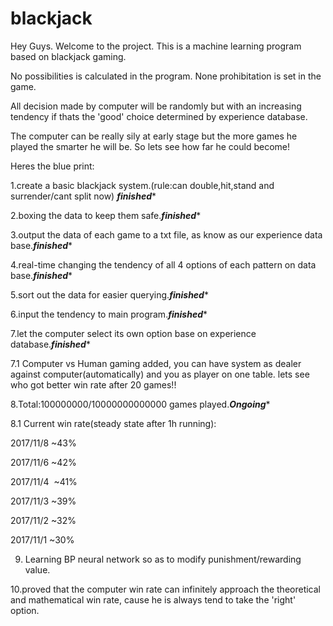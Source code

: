 # blackjack
Hey Guys.
Welcome to the project. This is a machine learning program based on blackjack gaming.

No possibilities is calculated in the program. None prohibitation is set in the game.

All decision made by computer will be randomly but with an increasing tendency if thats the  'good' choice determined by experience database.

The computer can be really sily at early stage but the more games he played the smarter he will be. So lets see how far he could become!

Heres the blue print:

1.create a basic blackjack system.(rule:can double,hit,stand and surrender/cant split now) *********finished**********

2.boxing the data to keep them safe.*********finished**********

3.output the data of each game to a txt file, as know as our experience data base.*********finished**********

4.real-time changing the tendency of all 4 options of each pattern on data base.*********finished**********

5.sort out the data for easier querying.*********finished**********

6.input the tendency to main program.*********finished**********

7.let the computer select its own option base on experience database.*********finished**********

7.1 Computer vs Human gaming added, you can have system as dealer against computer(automatically) and you as player on one table. lets see who got better win rate after 20 games!!

8.Total:100000000/10000000000000 games played.*********Ongoing**********

8.1 Current win rate(steady state after 1h running):

2017/11/8 ~43%

2017/11/6 ~42%

2017/11/4  ~41%

2017/11/3   ~39% 

2017/11/2   ~32%

2017/11/1   ~30%

9. Learning BP neural network so as to modify punishment/rewarding value.

10.proved that the computer win rate can infinitely approach the theoretical and mathematical win rate, cause he is 
always tend to take the 'right' option.
